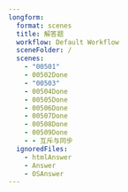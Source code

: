 ```yaml
---
longform:
  format: scenes
  title: 解答题
  workflow: Default Workflow
  sceneFolder: /
  scenes:
    - "00501"
    - 00502Done
    - "00503"
    - 00504Done
    - 00505Done
    - 00506Done
    - 00507Done
    - 00508Done
    - 00509Done
    - - 互斥与同步
  ignoredFiles:
    - htmlAnswer
    - Answer
    - OSAnswer
---
```

